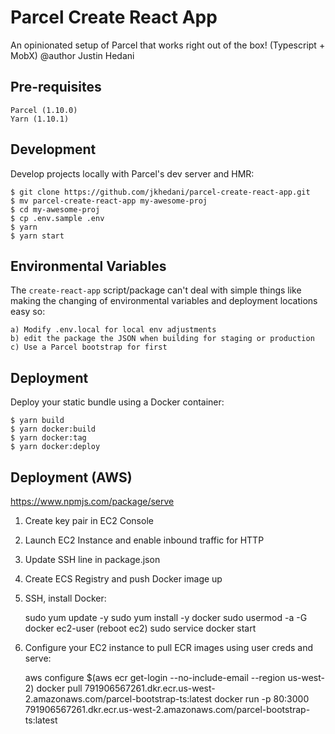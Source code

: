 # Parcel Create React App
An opinionated setup of Parcel that works right out of the box! (Typescript + MobX)
@author Justin Hedani

## Pre-requisites

	Parcel (1.10.0)
	Yarn (1.10.1)

## Development
Develop projects locally with Parcel's dev server and HMR:	

	$ git clone https://github.com/jkhedani/parcel-create-react-app.git
	$ mv parcel-create-react-app my-awesome-proj
	$ cd my-awesome-proj
	$ cp .env.sample .env
	$ yarn
	$ yarn start

## Environmental Variables
The `create-react-app` script/package can't deal with simple things like making the changing of environmental variables and deployment locations easy so: 
	
	a) Modify .env.local for local env adjustments
	b) edit the package the JSON when building for staging or production
	c) Use a Parcel bootstrap for first

## Deployment
Deploy your static bundle using a Docker container:

	$ yarn build
	$ yarn docker:build
	$ yarn docker:tag
	$ yarn docker:deploy

## Deployment (AWS)
https://www.npmjs.com/package/serve

1. Create key pair in EC2 Console
2. Launch EC2 Instance and enable inbound traffic for HTTP
3. Update SSH line in package.json
4. Create ECS Registry and push Docker image up
5. SSH, install Docker:

	sudo yum update -y
	sudo yum install -y docker
	sudo usermod -a -G docker ec2-user
	(reboot ec2)
	sudo service docker start

6. Configure your EC2 instance to pull ECR images using user creds and serve:

	aws configure
	$(aws ecr get-login --no-include-email --region us-west-2)
	docker pull 791906567261.dkr.ecr.us-west-2.amazonaws.com/parcel-bootstrap-ts:latest
	docker run -p 80:3000 791906567261.dkr.ecr.us-west-2.amazonaws.com/parcel-bootstrap-ts:latest